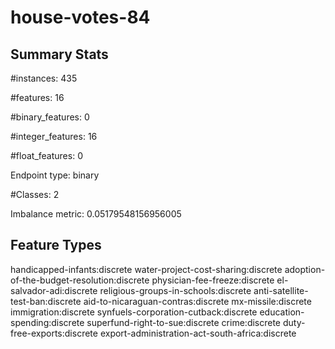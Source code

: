 # house-votes-84

## Summary Stats

#instances: 435

#features: 16

  #binary_features: 0

  #integer_features: 16

  #float_features: 0

Endpoint type: binary

#Classes: 2

Imbalance metric: 0.05179548156956005

## Feature Types

 handicapped-infants:discrete
water-project-cost-sharing:discrete
adoption-of-the-budget-resolution:discrete
physician-fee-freeze:discrete
el-salvador-adi:discrete
religious-groups-in-schools:discrete
anti-satellite-test-ban:discrete
aid-to-nicaraguan-contras:discrete
mx-missile:discrete
immigration:discrete
synfuels-corporation-cutback:discrete
education-spending:discrete
superfund-right-to-sue:discrete
crime:discrete
duty-free-exports:discrete
export-administration-act-south-africa:discrete

